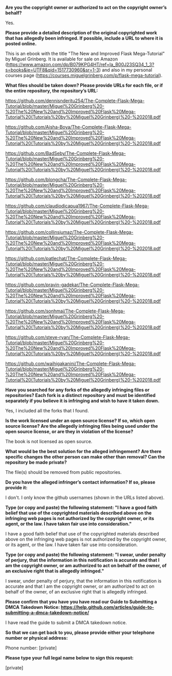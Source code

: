 **Are you the copyright owner or authorized to act on the copyright owner’s behalf?**  
  
Yes.  
  
**Please provide a detailed description of the original copyrighted work that has allegedly been infringed. If possible, include a URL to where it is posted online.**  
  
This is an ebook with the title "The New and Improved Flask Mega-Tutorial" by Miguel Grinberg. It is available for sale on Amazon (https://www.amazon.com/dp/B079KPG4HT/ref=la_B00J23SQ34_1_3?s=books&ie=UTF8&qid=1517730960&sr=1-3) and also in my personal courses page (https://courses.miguelgrinberg.com/p/flask-mega-tutorial).  
  
**What files should be taken down? Please provide URLs for each file, or if the entire repository, the repository’s URL:**  
  
https://github.com/dennisnderitu254/The-Complete-Flask-Mega-Tutorial/blob/master/Miguel%20Grinberg%20-%20The%20New%20and%20Improved%20Flask%20Mega-Tutorial%20(Tutorials%20by%20Miguel%20Grinberg)%20-%202018.pdf  
  
https://github.com/Aisha-Boya/The-Complete-Flask-Mega-Tutorial/blob/master/Miguel%20Grinberg%20-%20The%20New%20and%20Improved%20Flask%20Mega-Tutorial%20(Tutorials%20by%20Miguel%20Grinberg)%20-%202018.pdf  
  
https://github.com/BadSeby/The-Complete-Flask-Mega-Tutorial/blob/master/Miguel%20Grinberg%20-%20The%20New%20and%20Improved%20Flask%20Mega-Tutorial%20(Tutorials%20by%20Miguel%20Grinberg)%20-%202018.pdf  
  
https://github.com/blongcha/The-Complete-Flask-Mega-Tutorial/blob/master/Miguel%20Grinberg%20-%20The%20New%20and%20Improved%20Flask%20Mega-Tutorial%20(Tutorials%20by%20Miguel%20Grinberg)%20-%202018.pdf  
  
https://github.com/claudiodicapua1967/The-Complete-Flask-Mega-Tutorial/blob/master/Miguel%20Grinberg%20-%20The%20New%20and%20Improved%20Flask%20Mega-Tutorial%20(Tutorials%20by%20Miguel%20Grinberg)%20-%202018.pdf  
  
https://github.com/collinsjumaz/The-Complete-Flask-Mega-Tutorial/blob/master/Miguel%20Grinberg%20-%20The%20New%20and%20Improved%20Flask%20Mega-Tutorial%20(Tutorials%20by%20Miguel%20Grinberg)%20-%202018.pdf  
  
https://github.com/patlechat/The-Complete-Flask-Mega-Tutorial/blob/master/Miguel%20Grinberg%20-%20The%20New%20and%20Improved%20Flask%20Mega-Tutorial%20(Tutorials%20by%20Miguel%20Grinberg)%20-%202018.pdf  
  
https://github.com/pravin-gadekar/The-Complete-Flask-Mega-Tutorial/blob/master/Miguel%20Grinberg%20-%20The%20New%20and%20Improved%20Flask%20Mega-Tutorial%20(Tutorials%20by%20Miguel%20Grinberg)%20-%202018.pdf  
  
https://github.com/sonhmai/The-Complete-Flask-Mega-Tutorial/blob/master/Miguel%20Grinberg%20-%20The%20New%20and%20Improved%20Flask%20Mega-Tutorial%20(Tutorials%20by%20Miguel%20Grinberg)%20-%202018.pdf  
  
https://github.com/steve-ryan/The-Complete-Flask-Mega-Tutorial/blob/master/Miguel%20Grinberg%20-%20The%20New%20and%20Improved%20Flask%20Mega-Tutorial%20(Tutorials%20by%20Miguel%20Grinberg)%20-%202018.pdf  
  
https://github.com/waihigakanini/The-Complete-Flask-Mega-Tutorial/blob/master/Miguel%20Grinberg%20-%20The%20New%20and%20Improved%20Flask%20Mega-Tutorial%20(Tutorials%20by%20Miguel%20Grinberg)%20-%202018.pdf  
  
**Have you searched for any forks of the allegedly infringing files or repositories? Each fork is a distinct repository and must be identified separately if you believe it is infringing and wish to have it taken down.**  
  
Yes, I included all the forks that I found.  
  
**Is the work licensed under an open source license? If so, which open source license? Are the allegedly infringing files being used under the open source license, or are they in violation of the license?**  
  
The book is not licensed as open source.  
  
**What would be the best solution for the alleged infringement? Are there specific changes the other person can make other than removal? Can the repository be made private?**  
  
The file(s) should be removed from public repositories.  
  
**Do you have the alleged infringer’s contact information? If so, please provide it:**  
  
I don't. I only know the github usernames (shown in the URLs listed above).  
  
**Type (or copy and paste) the following statement: "I have a good faith belief that use of the copyrighted materials described above on the infringing web pages is not authorized by the copyright owner, or its agent, or the law. I have taken fair use into consideration."**  
  
I have a good faith belief that use of the copyrighted materials described above on the infringing web pages is not authorized by the copyright owner, or its agent, or the law. I have taken fair use into consideration.  
  
**Type (or copy and paste) the following statement: "I swear, under penalty of perjury, that the information in this notification is accurate and that I am the copyright owner, or am authorized to act on behalf of the owner, of an exclusive right that is allegedly infringed."**  
  
I swear, under penalty of perjury, that the information in this notification is accurate and that I am the copyright owner, or am authorized to act on behalf of the owner, of an exclusive right that is allegedly infringed.  
  
**Please confirm that you have you have read our Guide to Submitting a DMCA Takedown Notice: https://help.github.com/articles/guide-to-submitting-a-dmca-takedown-notice/**  
  
I have read the guide to submit a DMCA takedown notice.  
  
**So that we can get back to you, please provide either your telephone number or physical address:**  
  
Phone number: [private] 
  
**Please type your full legal name below to sign this request:**  
  
[private] 
